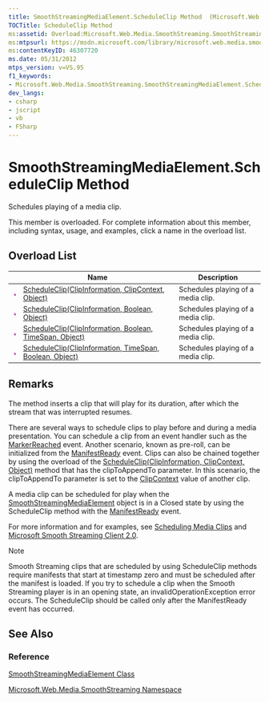 ```yaml
---
title: SmoothStreamingMediaElement.ScheduleClip Method  (Microsoft.Web.Media.SmoothStreaming)
TOCTitle: ScheduleClip Method
ms:assetid: Overload:Microsoft.Web.Media.SmoothStreaming.SmoothStreamingMediaElement.ScheduleClip
ms:mtpsurl: https://msdn.microsoft.com/library/microsoft.web.media.smoothstreaming.smoothstreamingmediaelement.scheduleclip(v=VS.95)
ms:contentKeyID: 46307720
ms.date: 05/31/2012
mtps_version: v=VS.95
f1_keywords:
- Microsoft.Web.Media.SmoothStreaming.SmoothStreamingMediaElement.ScheduleClip
dev_langs:
- csharp
- jscript
- vb
- FSharp
---
```


# SmoothStreamingMediaElement.ScheduleClip Method

Schedules playing of a media clip.

This member is overloaded. For complete information about this member, including syntax, usage, and examples, click a name in the overload list.

## Overload List

||Name|Description|
|--- |--- |--- |
|![Public method](images/Ff728153.pubmethod(en-us,VS.90).gif "Public method")|[ScheduleClip(ClipInformation, ClipContext, Object)](smoothstreamingmediaelement-scheduleclip-method-clipinformation-clipcontext-object-microsoft-web-media-smoothstreaming_1.md)|Schedules playing of a media clip.|
|![Public method](images/Ff728153.pubmethod(en-us,VS.90).gif "Public method")|[ScheduleClip(ClipInformation, Boolean, Object)](smoothstreamingmediaelement-scheduleclip-method-clipinformation-boolean-object-microsoft-web-media-smoothstreaming_1.md)|Schedules playing of a media clip.|
|![Public method](images/Ff728153.pubmethod(en-us,VS.90).gif "Public method")|[ScheduleClip(ClipInformation, Boolean, TimeSpan, Object)](smoothstreamingmediaelement-scheduleclip-method-clipinformation-boolean-timespan-object-microsoft-web-media-smoothstreaming_1.md)|Schedules playing of a media clip.|
|![Public method](images/Ff728153.pubmethod(en-us,VS.90).gif "Public method")|[ScheduleClip(ClipInformation, TimeSpan, Boolean, Object)](smoothstreamingmediaelement-scheduleclip-method-clipinformation-timespan-boolean-object-microsoft-web-media-smoothstreaming_1.md)|Schedules playing of a media clip.|

## Remarks

The method inserts a clip that will play for its duration, after which the stream that was interrupted resumes.

There are several ways to schedule clips to play before and during a media presentation. You can schedule a clip from an event handler such as the [MarkerReached](smoothstreamingmediaelement-markerreached-event-microsoft-web-media-smoothstreaming_1.md) event. Another scenario, known as pre-roll, can be initialized from the [ManifestReady](smoothstreamingmediaelement-manifestready-event-microsoft-web-media-smoothstreaming_1.md) event. Clips can also be chained together by using the overload of the [ScheduleClip(ClipInformation, ClipContext, Object)](smoothstreamingmediaelement-scheduleclip-method-clipinformation-clipcontext-object-microsoft-web-media-smoothstreaming_1.md) method that has the clipToAppendTo parameter. In this scenario, the clipToAppendTo parameter is set to the [ClipContext](clipcontext-class-microsoft-web-media-smoothstreaming_1.md) value of another clip.

A media clip can be scheduled for play when the [SmoothStreamingMediaElement](smoothstreamingmediaelement-class-microsoft-web-media-smoothstreaming_1.md) object is in a Closed state by using the ScheduleClip method with the [ManifestReady](smoothstreamingmediaelement-manifestready-event-microsoft-web-media-smoothstreaming_1.md) event.

For more information and for examples, see [Scheduling Media Clips](scheduling-media-clips.md) and [Microsoft Smooth Streaming Client 2.0](microsoft-smooth-streaming-client-2-0.md).

> [!NOTE]  
> Smooth Streaming clips that are scheduled by using ScheduleClip methods require manifests that start at timestamp zero and must be scheduled after the manifest is loaded. If you try to schedule a clip when the Smooth Streaming player is in an opening state, an invalidOperationException error occurs. The ScheduleClip should be called only after the ManifestReady event has occurred.

## See Also

### Reference

[SmoothStreamingMediaElement Class](smoothstreamingmediaelement-class-microsoft-web-media-smoothstreaming_1.md)

[Microsoft.Web.Media.SmoothStreaming Namespace](microsoft-web-media-smoothstreaming-namespace_1.md)
